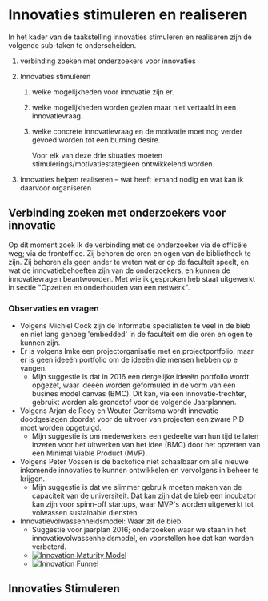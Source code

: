 # Innovaties stimuleren en realiseren

In het kader van de taakstelling innovaties stimuleren en realiseren zijn de volgende sub-taken te onderscheiden.

1. verbinding zoeken met onderzoekers voor innovaties
2. Innovaties stimuleren
    1. welke mogelijkheden voor innovatie zijn er.
    2. welke mogelijkheden worden gezien maar niet vertaald in een innovatievraag.
    3. welke concrete innovatievraag en de motivatie moet nog verder gevoed worden tot een burning desire.
    
        Voor elk van deze drie situaties moeten stimulerings/motivatiestategieen ontwikkelend worden.

3. Innovaties helpen realiseren – wat heeft iemand nodig en wat kan ik daarvoor organiseren

## Verbinding zoeken met onderzoekers voor innovatie
Op dit moment zoek ik de verbinding met de onderzoeker via de officële weg; via de frontoffice. Zij behoren de oren en ogen van de bibliotheek te zijn. Zij behoren als geen ander te weten wat er op de faculteit speelt, en wat de innovatiebehoeften zijn van de onderzoekers, en kunnen de innovatievragen beantwoorden.
Met wie ik gesproken heb staat uitgewerkt in sectie "Opzetten en onderhouden van een netwerk".


### Observaties en vragen
* Volgens Michiel Cock zijn de Informatie specialisten te veel in de bieb en niet lang genoeg 'embedded' in de faculteit om die oren en ogen te kunnen zijn.
* Er is volgens Imke een projectorganisatie met en projectportfolio, maar er is geen ideeën portfolio om de ideeën die mensen hebben op e vangen.
    * Mijn suggestie is dat in 2016 een dergelijke ideeën portfolio wordt opgezet, waar ideeën worden geformuled in de vorm van een busines model canvas (BMC). Dit kan, via een innovatie-trechter, gebruikt worden als grondstof voor de volgende Jaarplannen.
* Volgens Arjan de Rooy en Wouter Gerritsma wordt innovatie doodgeslagen doordat voor de uitvoer van projecten een zware PID moet worden opgetuigd.
    * Mijn suggestie is om medewerkers een gedeelte van hun tijd te laten inzeten voor het uitwerken van het idee (BMC) door het opzetten van een Minimal Viable Product (MVP).
* Volgens Peter Vossen is de backofice niet schaalbaar om alle nieuwe inkomende innovaties te kunnen ontwikkelen en vervolgens in beheer te krijgen.
    * Mijn suggestie is dat we slimmer gebruik moeten maken van de capaciteit van de universiteit. Dat kan zijn dat de bieb een incubator kan zijn voor spinn-off startups, waar MVP's worden uitgewerkt tot volwassen sustainable diensten.
* Innovatievolwassenheidsmodel: Waar zit de bieb.
    * Suggestie voor jaarplan 2016; onderzoeken waar we staan in het innovatievolwassenheidsmodel, en voorstellen hoe dat kan worden verbeterd.
    * [![Innovation Maturity Model](http://www.openinnovation.eu/eu/uploads/innovationmaturitymodel_03.png)](http://www.openinnovation.eu/23-02-2012/a-new-model-for-innovation-fast-track-innovation/)
    * ![Innovation Funnel](http://desai.com/Portals/1158/images/Innovation%20Funnel%20Playback.jpg "Innovation Funnel")

## Innovaties Stimuleren

